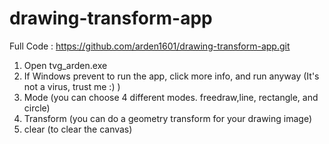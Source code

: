 # drawing-transform-app

Full Code : https://github.com/arden1601/drawing-transform-app.git

1. Open tvg_arden.exe
2. If Windows prevent to run the app, click more info, and run anyway (It's not a virus, trust me :) )
3. Mode (you can choose 4 different modes. freedraw,line, rectangle, and circle)
4. Transform (you can do a geometry transform for your drawing image)
5. clear (to clear the canvas)
